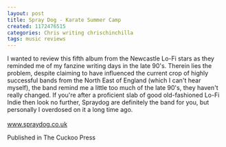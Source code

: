 ```yaml
---
layout: post
title: Spray Dog - Karate Summer Camp
created: 1172476515
categories: Chris writing chrischinchilla
tags: music reviews
---
```


I wanted to review this fifth album from the Newcastle Lo-Fi stars as they reminded me of my fanzine writing days in the late 90's. Therein lies the problem, despite claiming to have influenced the current crop of highly successful bands from the North East of England (which I can't hear myself), the band remind me a little too much of the late 90's, they haven't really changed. If you're after a proficient slab of good old-fashioned Lo-Fi Indie then look no further, Spraydog are definitely the band for you, but personally I overdosed on it a long time ago.<br><br><a href=http://www.spraydog.co.uk target=_blank>www.spraydog.co.uk</a>

Published in The Cuckoo Press
